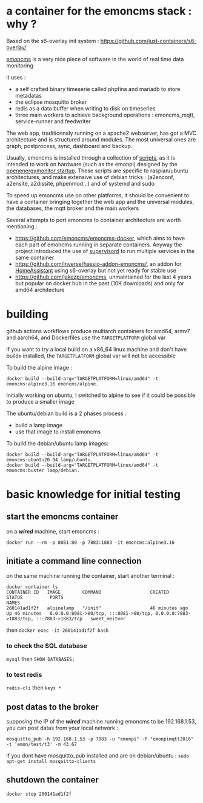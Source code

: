 # a container for the emoncms stack : why ?

Based on the s6-overlay init system : https://github.com/just-containers/s6-overlay/

[emoncms](https://github.com/emoncms/emoncms) is a very nice piece of software in the world of real time data monitoring

it uses : 
- a self crafted binary timeserie called phpfina and mariadb to store metadatas
- the eclipse mosquitto broker
- redis as a data buffer when writing to disk on timeseries
- three main workers to achieve background operations : emoncms_mqtt, service-runner and feedwriter

The web app, traditionnaly running on a apache2 webserver, has got a MVC architecture and is structured around modules. The most universal ones are graph, postprocess, sync, dashboard and backup. 

Usually, emoncms is installed through a collection of [scripts](https://github.com/openenergymonitor/EmonScripts), as it is intended to work on hardware (such as the emonpi) designed by the [openenergymonitor startup](https://openenergymonitor.org). These scripts are specific to raspian/ubuntu architectures, and make extensive use of debian tricks : (a2enconf, a2ensite, a2dissite, phpenmod...) and of systemd and sudo

To speed up emoncms use on other platforms, it should be convenient to have a container bringing together the web app and the universal modules, the databases, the mqtt broker and the main workers

Several attempts to port emoncms to container architecture are worth mentioning :

- https://github.com/emoncms/emoncms-docker, which aims to have each part of emoncms running in separate containers. Anyway the project introduced the use of [supervisord](http://supervisord.org/) to run multiple services in the same container
- https://github.com/inverse/hassio-addon-emoncms/, an addon for [HomeAssistant](https://www.home-assistant.io) using s6-overlay but not yet ready for stable use
- https://github.com/jakezp/emoncms, unmaintained for the last 4 years but popular on docker hub in the past (10K downloads) and only for amd64 architecture

# building

github actions workflows produce multiarch containers for amd64, armv7 and aarch64, and Dockerfiles use the `TARGETPLATFORM` global var

if you want to try a local build on a x86_64 linux machine and don't have buildx installed, the `TARGETPLATFORM` global var will not be accessible

To build the alpine image :

```
docker build --build-arg="TARGETPLATFORM=linux/amd64" -t emoncms:alpine3.16 emoncms/alpine.
```

Initially working on ubuntu, I switched to alpine to see if it could be possible to produce a smaller image

The ubuntu/debian build is a 2 phases process : 
- build a lamp image
- use that image to install emoncms

To build the debian/ubuntu lamp images:

```
docker build --build-arg="TARGETPLATFORM=linux/amd64" -t emoncms:ubuntu20.04 lamp/ubuntu.
docker build --build-arg="TARGETPLATFORM=linux/amd64" -t emoncms:buster lamp/debian.
```

# basic knowledge for initial testing

## start the emoncms container

on a ***wired*** machine, start emoncms :
```
docker run --rm -p 8081:80 -p 7883:1883 -it emoncms:alpine3.16
```
## initiate a command line connection

on the same machine running the container, start another terminal :
```
docker container ls
CONTAINER ID   IMAGE        COMMAND                  CREATED          STATUS          PORTS                                                                              NAMES
260141ad1f2f   alpinelamp   "/init"                  46 minutes ago   Up 46 minutes   0.0.0.0:8081->80/tcp, :::8081->80/tcp, 0.0.0.0:7883->1883/tcp, :::7883->1883/tcp   sweet_meitner
```
then `docker exec -it 260141ad1f2f bash`

### to check the SQL database

`mysql` then `SHOW DATABASES;`

### to test redis

`redis-cli` then `keys *`

## post datas to the broker

supposing the IP of the ***wired*** machine running emoncms to be 192.168.1.53, you can post datas from your local network :
```
mosquitto_pub -h 192.168.1.53 -p 7883 -u "emonpi" -P "emonpimqtt2016" -t 'emon/test/t3' -m 43.67
```
if you dont have mosquitto_pub installed and are on debian/ubuntu : `sudo apt-get install mosquitto-clients`

## shutdown the container 

`docker stop 260141ad1f2f`
